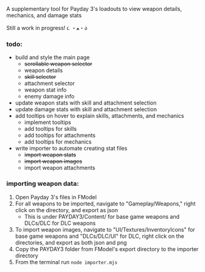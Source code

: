 A supplementary tool for Payday 3's loadouts to view weapon details, mechanics, and damage stats

Still a work in progress! ૮ ・ﻌ・ა

### todo:
- build and style the main page
  - ~~scrollable weapon selector~~
  - weapon details
  - ~~skill selector~~
  - attachment selector
  - weapon stat info
  - enemy damage info
- update weapon stats with skill and attachment selection
- update damage stats with skill and attachment selection
- add tooltips on hover to explain skills, attachments, and mechanics
  - implement tooltips
  - add tooltips for skills
  - add tooltips for attachments
  - add tooltips for mechanics
- write importer to automate creating stat files
  - ~~import weapon stats~~
  - ~~import weapon images~~
  - import weapon attachments

### importing weapon data:
1. Open Payday 3's files in FModel
2. For all weapons to be imported, navigate to "Gameplay/Weapons," right click on the directory, and export as json
    - This is under PAYDAY3/Content/ for base game weapons and DLCs/DLC for DLC weapons
3. To import weapon images, navigate to "UI/Textures/InventoryIcons" for base game weapons and "DLCs/DLC/UI" for DLC, right click on the directories, and export as both json and png
4. Copy the PAYDAY3 folder from FModel's export directory to the importer directory
5. From the terminal run `node importer.mjs`